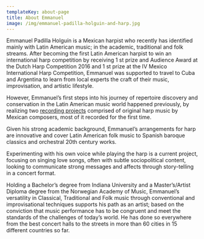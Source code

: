 ```yaml
---
templateKey: about-page
title: About Emmanuel
image: /img/emmanuel-padilla-holguin-and-harp.jpg
---
```

Emmanuel Padilla Holguín is a Mexican harpist who recently has identified mainly with Latin American music; in the academic, traditional and folk streams. After becoming the first Latin American harpist to win an international harp competition by receiving 1 st prize and Audience Award at the Dutch Harp Competition 2016 and 1 st prize at the IV Mexico International Harp Competition, Emmanuel was supported to travel to Cuba and Argentina to learn from local experts the craft of their music, improvisation, and artistic lifestyle.

However, Emmanuel’s first steps into his journey of repertoire discovery and conservation in the Latin American music world happened previously, by realizing two [recording projects](/en/albums) comprised of original harp music by Mexican composers, most of it recorded for the first time.

Given his strong academic background, Emmanuel’s arrangements for harp are innovative and cover Latin American folk music to Spanish baroque classics and orchestral 20th century works.

Experimenting with his own voice while playing the harp is a current project, focusing on singing love songs, often with subtle sociopolitical content, looking to communicate strong messages and affects through story-telling in a concert format.

Holding a Bachelor’s degree from Indiana University and a Master’s/Artist Diploma degree from the Norwegian Academy of Music, Emmanuel’s versatility in Classical, Traditional and Folk music through conventional and improvisational techniques supports his path as an artist; based on the conviction that music performance has to be congruent and meet the standards of the challenges of today’s world. He has done so everywhere from the best concert halls to the streets in more than 60 cities in 15 different countries so far.
